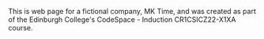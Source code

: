 This is web page for a fictional company, MK Time, and was created as part of the Edinburgh College's CodeSpace - Induction CR1CSICZ22-X1XA course.
